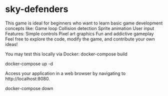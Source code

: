 # sky-defenders
This game is ideal for beginners who want to learn basic game development concepts like:  Game loop Collision detection Sprite animation User input Features:  Simple controls Pixel art graphics Fun and addictive gameplay Feel free to explore the code, modify the game, and contribute your own ideas!

You may test this locally via Docker:
docker-compose build

docker-compose up -d

Access your application in a web browser by navigating to http://localhost:8080.

docker-compose down
